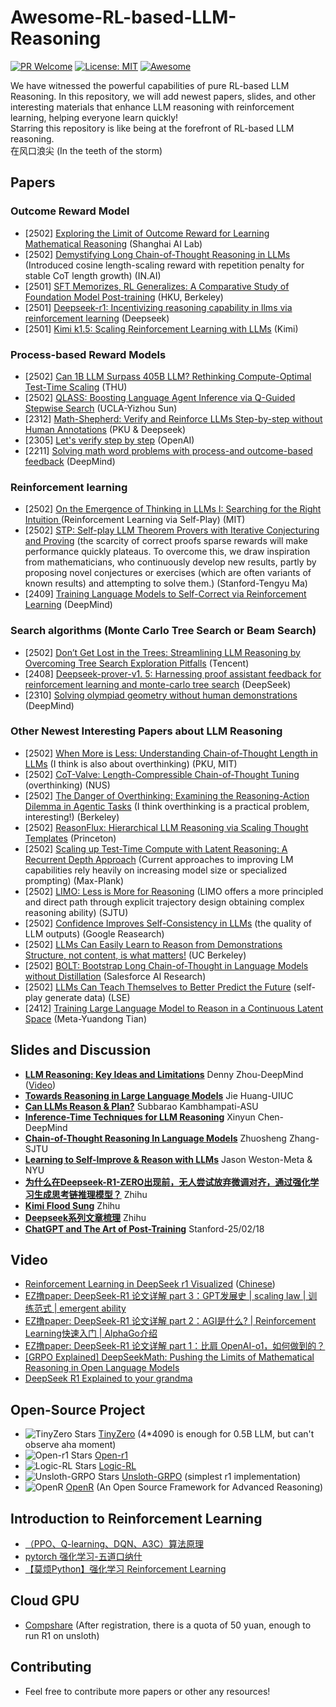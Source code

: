 # Awesome-RL-based-LLM-Reasoning
[![PR Welcome](https://img.shields.io/badge/PRs-welcome-brightgreen)](https://github.com/bruno686/Awesome-RL-based-LLM-Reasoning/pulls)
[![License: MIT](https://img.shields.io/badge/License-MIT-yellow.svg)](LICENSE)
[![Awesome](https://awesome.re/badge.svg)](https://awesome.re)

We have witnessed the powerful capabilities of pure RL-based LLM Reasoning. In this repository, we will add  newest papers, slides, and other interesting materials that enhance LLM reasoning with reinforcement learning, helping everyone learn quickly! \
Starring this repository is like being at the forefront of RL-based LLM reasoning. \
在风口浪尖 (In the teeth of the storm) 


## Papers

### Outcome Reward Model
* [2502] [Exploring the Limit of Outcome Reward for Learning Mathematical Reasoning](https://www.alphaxiv.org/abs/2502.06781) (Shanghai AI Lab)
* [2502] [Demystifying Long Chain-of-Thought Reasoning in LLMs](https://www.alphaxiv.org/abs/2502.03373) (Introduced cosine length-scaling reward with repetition penalty for stable CoT length growth) (IN.AI)
* [2501] [SFT Memorizes, RL Generalizes: A Comparative Study of Foundation Model Post-training](https://www.alphaxiv.org/abs/2501.17161v1) (HKU, Berkeley)
* [2501] [Deepseek-r1: Incentivizing reasoning capability in llms via reinforcement learning](https://arxiv.org/pdf/2501.12948?) (Deepseek)
* [2501] [Kimi k1.5: Scaling Reinforcement Learning with LLMs](https://arxiv.org/pdf/2501.12599?) (Kimi)

### Process-based Reward Models
* [2502] [Can 1B LLM Surpass 405B LLM? Rethinking Compute-Optimal Test-Time Scaling](https://www.alphaxiv.org/abs/2502.06703) (THU)
* [2502] [QLASS: Boosting Language Agent Inference via Q-Guided Stepwise Search](https://arxiv.org/pdf/2502.02584) (UCLA-Yizhou Sun)
* [2312] [Math-Shepherd: Verify and Reinforce LLMs Step-by-step without Human Annotations](https://arxiv.org/abs/2312.08935) (PKU & Deepseek)
* [2305] [Let's verify step by step](https://arxiv.org/pdf/2305.20050) (OpenAI)
* [2211] [Solving math word problems with process-and outcome-based feedback](https://arxiv.org/pdf/2211.14275) (DeepMind)

### Reinforcement learning

* [2502] [On the Emergence of Thinking in LLMs I: Searching for the Right Intuition ](https://www.alphaxiv.org/abs/2502.06773) (Reinforcement Learning via Self-Play) (MIT)
* [2502] [STP: Self-play LLM Theorem Provers with Iterative Conjecturing and Proving](https://arxiv.org/pdf/2502.00212) (the scarcity of correct proofs sparse rewards will make performance quickly plateaus. To overcome this, we draw inspiration from mathematicians, who continuously develop new results, partly by proposing novel conjectures or exercises (which are often variants of known
results) and attempting to solve them.) (Stanford-Tengyu Ma)
* [2409] [Training Language Models to Self-Correct via Reinforcement Learning](https://arxiv.org/abs/2409.12917) (DeepMind)


### Search algorithms (Monte Carlo Tree Search or Beam Search)
* [2502] [Don’t Get Lost in the Trees: Streamlining LLM Reasoning by Overcoming Tree Search Exploration Pitfalls](https://arxiv.org/pdf/2502.11183v1) (Tencent)
* [2408] [Deepseek-prover-v1. 5: Harnessing proof assistant feedback for reinforcement learning and monte-carlo tree search](https://arxiv.org/abs/2408.08152) (DeepSeek)
* [2310] [Solving olympiad geometry without human demonstrations](https://www.nature.com/articles/s41586-023-06747-5.pdf) (DeepMind)


### Other Newest Interesting Papers about LLM Reasoning
* [2502] [When More is Less: Understanding Chain-of-Thought Length in LLMs](https://www.alphaxiv.org/abs/2502.07266) (I think is also about overthinking) (PKU, MIT)
* [2502] [CoT-Valve: Length-Compressible Chain-of-Thought Tuning](https://www.alphaxiv.org/abs/2502.09601) (overthinking) (NUS)
* [2502] [The Danger of Overthinking: Examining the Reasoning-Action Dilemma in
Agentic Tasks](https://www.alphaxiv.org/abs/2502.08235) (I think overthinking is a practical problem, interesting!) (Berkeley)
* [2502] [ReasonFlux: Hierarchical LLM Reasoning via Scaling Thought Templates](https://www.alphaxiv.org/abs/2502.06772) (Princeton)
* [2502] [Scaling up Test-Time Compute with Latent Reasoning: A Recurrent Depth Approach](https://www.alphaxiv.org/abs/2502.05171) (Current approaches to improving LM capabilities rely heavily on increasing model size or specialized prompting) (Max-Plank)
* [2502] [LIMO: Less is More for Reasoning](https://arxiv.org/pdf/2502.03387?) (LIMO offers a more principled and direct path through explicit trajectory design obtaining complex reasoning ability) (SJTU)
* [2502] [Confidence Improves Self-Consistency in LLMs](https://arxiv.org/pdf/2502.06233) (the quality of LLM outputs) (Google Reasearch)
* [2502] [LLMs Can Easily Learn to Reason from Demonstrations Structure, not content, is what matters!](https://arxiv.org/pdf/2502.07374) (UC Berkeley)
* [2502] [BOLT: Bootstrap Long Chain-of-Thought in Language Models without
Distillation](https://arxiv.org/pdf/2502.03860) (Salesforce AI Research)
* [2502] [LLMs Can Teach Themselves to Better Predict the Future](https://arxiv.org/pdf/2502.05253) (self-play generate data) (LSE) 
* [2412] [Training Large Language Model to Reason in a Continuous Latent Space](https://arxiv.org/pdf/2412.06769?) (Meta-Yuandong Tian)


<!-- * []()
* [] []() ()
* []()
* []()  -->

### 

## Slides and Discussion
* **[LLM Reasoning: Key Ideas and Limitations](https://llm-class.github.io/slides/Denny_Zhou.pdf)** Denny Zhou-DeepMind ([Video](https://www.google.com/search?q=llm+reasoning+key+ideas+and+limitations&oq=LLM+Reasoning+key+ideas&gs_lcrp=EgZjaHJvbWUqBwgAEAAYgAQyBwgAEAAYgAQyBggBEEUYOTINCAIQABiGAxiABBiKBTINCAMQABiGAxiABBiKBTINCAQQABiGAxiABBiKBTINCAUQABiGAxiABBiKBdIBCDQ5NjRqMGoxqAIAsAIA&sourceid=chrome&ie=UTF-8#fpstate=ive&vld=cid:22a2556e,vid:-SZAciVbswk,st:0))
* **[Towards Reasoning in Large Language Models](https://jeffhj.github.io/files/acl2023-slides-llm-reasoning.pdf)** Jie Huang-UIUC
* **[Can LLMs Reason & Plan?](https://icml.cc/media/icml-2024/Slides/33965.pdf)** Subbarao Kambhampati-ASU
* **[Inference-Time Techniques for LLM Reasoning](https://rdi.berkeley.edu/adv-llm-agents/slides/inference_time_techniques_lecture_sp25.pdf)** Xinyun Chen-DeepMind
* **[Chain-of-Thought Reasoning In Language Models](https://bcmi.sjtu.edu.cn/~zhangzs/slides/CoT-zhuosheng.pdf)** Zhuosheng Zhang-SJTU
* **[Learning to Self-Improve & Reason with LLMs](https://rdi.berkeley.edu/adv-llm-agents/slides/Jason-Weston-Reasoning-Alignment-Berkeley-Talk.pdf)** Jason Weston-Meta & NYU
* **[为什么在Deepseek-R1-ZERO出现前，无人尝试放弃微调对齐，通过强化学习生成思考链推理模型？](https://www.zhihu.com/question/10696846752)** Zhihu
* **[Kimi Flood Sung](https://www.zhihu.com/question/10114790245/answer/84028353434)** Zhihu
* **[Deepseek系列文章梳理](https://www.zhihu.com/question/10714706736/answer/102795684744)** Zhihu
* **[ChatGPT and The Art of Post-Training](https://docs.google.com/presentation/d/11KWCKUORnPpVMSY6vXgBeFSWo7fJcuGQ9yuR6vC1pzE/edit#slide=id.g329eafab7b6_0_3)** Stanford-25/02/18


## Video
* [Reinforcement Learning in DeepSeek r1 Visualized](https://www.youtube.com/watch?v=H20Hd6Xb7Qo) ([Chinese](https://www.bilibili.com/video/BV1dWKHetELd/?spm_id_from=333.1007.tianma.1-2-2.click&vd_source=228d782c60d8b392d7077abd8d7a1fee))
* [EZ撸paper: DeepSeek-R1 论文详解 part 3：GPT发展史 | scaling law | 训练范式 | emergent ability](https://www.youtube.com/watch?v=6fPvbIFF_wY&t=1s)
* [EZ撸paper: DeepSeek-R1 论文详解 part 2：AGI是什么? | Reinforcement Learning快速入门 | AlphaGo介绍](https://www.youtube.com/watch?v=_dLlfAPuilM)
* [EZ撸paper: DeepSeek-R1 论文详解 part 1：比肩 OpenAI-o1，如何做到的？](https://www.youtube.com/watch?v=tRuN8xYdETs&t=283s)
* [[GRPO Explained] DeepSeekMath: Pushing the Limits of Mathematical Reasoning in Open Language Models](https://www.youtube.com/watch?v=bAWV_yrqx4w)
* [DeepSeek R1 Explained to your grandma](https://www.youtube.com/watch?v=kv8frWeKoeo&t=226s)


## Open-Source Project
* ![TinyZero Stars](https://img.shields.io/github/stars/Jiayi-Pan/TinyZero) [TinyZero](https://github.com/Jiayi-Pan/TinyZero) (4*4090 is enough for 0.5B LLM, but can't observe aha moment)
* ![Open-r1 Stars](https://img.shields.io/github/stars/huggingface/open-r1) [Open-r1](https://github.com/huggingface/open-r1)
* ![Logic-RL Stars](https://img.shields.io/github/stars/Unakar/Logic-RL) [Logic-RL](https://github.com/Unakar/Logic-RL)
* ![Unsloth-GRPO Stars](https://img.shields.io/github/stars/unslothai/unsloth) [Unsloth-GRPO](https://colab.research.google.com/drive/11t4njE3c4Lxl-07OD8lJSMKkfyJml3Tn?usp=sharing) (simplest r1 implementation)
* ![OpenR](https://img.shields.io/github/stars/openreasoner/openr) [OpenR](https://github.com/openreasoner/openr) (An Open Source Framework for Advanced Reasoning)



## Introduction to Reinforcement Learning
* [（PPO、Q-learning、DQN、A3C）算法原理](https://www.bilibili.com/video/BV1Za4y1d7YJ?spm_id_from=333.788.player.switch&vd_source=228d782c60d8b392d7077abd8d7a1fee&p=3)
* [pytorch 强化学习-五道口纳什](https://www.bilibili.com/video/BV1tP411M7dT?spm_id_from=333.788.videopod.sections&vd_source=228d782c60d8b392d7077abd8d7a1fee)
* [【莫烦Python】强化学习 Reinforcement Learning](https://www.bilibili.com/video/BV13W411Y75P/?spm_id_from=333.788.top_right_bar_window_custom_collection.content.click&vd_source=228d782c60d8b392d7077abd8d7a1fee)


## Cloud GPU
* [Compshare](https://passport.compshare.cn/register?referral_code=Cb96G1f6v4pCdYvO9jqDYd) (After registration, there is a quota of 50 yuan, enough to run R1 on unsloth)


## Contributing

* Feel free to contribute more papers or other any resources!
